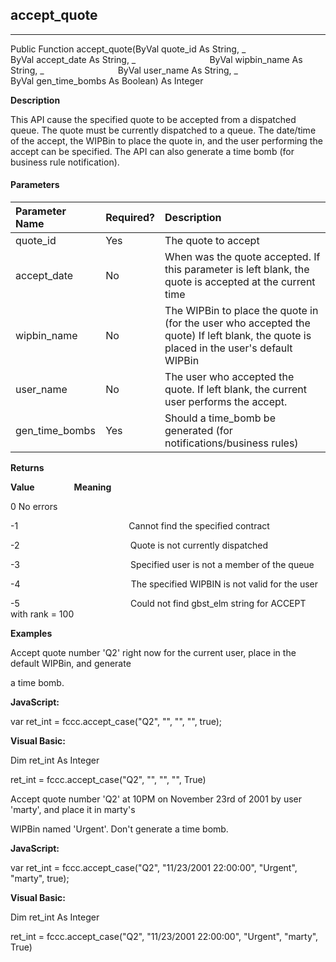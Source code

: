 ## accept_quote

---

Public Function accept_quote(ByVal quote_id As String, _
                             ByVal accept_date As String, _
                             ByVal wipbin_name As String, _
                             ByVal user_name As String, _
                             ByVal gen_time_bombs As Boolean) As Integer

**Description**

This API cause the specified quote to be accepted from a dispatched queue. The quote must be currently dispatched to a queue. The date/time of the accept, the WIPBin to place the quote in, and the user performing the accept can be specified. The API can also generate a time bomb (for business rule notification).

#### Parameters

| Parameter Name | Required? | Description |
|:--- |:--- |:--- |
| quote_id | Yes | The quote to accept |
| accept_date | No | When was the quote accepted. If this parameter is left blank, the quote is accepted at the current time |
| wipbin_name | No | The WIPBin to place the quote in (for the user who accepted the quote) If left blank, the quote is placed in the user's default WIPBin |
| user_name | No | The user who accepted the quote. If left blank, the current user performs the accept. |
| gen_time_bombs | Yes | Should a time_bomb be generated (for notifications/business rules) |

**Returns**

**Value**                **Meaning**

0 No errors

-1                                             Cannot find the specified contract

-2                                             Quote is not currently dispatched

-3                                             Specified user is not a member of the queue

-4                                             The specified WIPBIN is not valid for the user

-5                                             Could not find gbst_elm string for ACCEPT with rank = 100

**Examples**

 Accept quote number 'Q2' right now for the current user, place in the default WIPBin, and generate

a time bomb.

**JavaScript:**

var ret_int = fccc.accept_case("Q2", "", "", "", true);

**Visual Basic:**

Dim ret_int As Integer

ret_int = fccc.accept_case("Q2", "", "", "", True)

 Accept quote number 'Q2' at 10PM on November 23rd of 2001 by user 'marty', and place it in marty's

WIPBin named 'Urgent'. Don't generate a time bomb.

**JavaScript:**

var ret_int = fccc.accept_case("Q2", "11/23/2001 22:00:00", "Urgent", "marty", true);

**Visual Basic:**

Dim ret_int As Integer

ret_int = fccc.accept_case("Q2", "11/23/2001 22:00:00", "Urgent", "marty", True)
